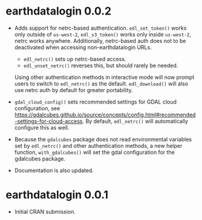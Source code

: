 # earthdatalogin 0.0.2

* Adds support for netrc-based authentication. `edl_set_token()` works only
  outside of `us-west-2`, `edl_s3_token()` works only inside `us-west-2`,
  netrc works anywhere.  Additionally, netrc-based auth does not to be 
  deactivated when accessing non-earthdatalogin URLs.  
  
  - `edl_netrc()` sets up netrc-based access.
  - `edl_unset_netrc()` reverses this, but should rarely be needed.
  
  Using other authentication methods in interactive mode will now prompt
  users to switch to `edl_netrc()` as the default.  `edl_download()` will 
  also use netrc auth by default for greater portability.
  
* `gdal_cloud_config()` sets recommended settings for GDAL cloud configuration, 
  see <https://gdalcubes.github.io/source/concepts/config.html#recommended-settings-for-cloud-access>.
  By default, `edl_netrc()` will automatically configure this as well.

* Because the `gdalcubes` package does not read environmental variables set by 
  `edl_netrc()` and other authentication methods, a new helper function,
  `with_gdalcubes()` will set the gdal configuration for the gdalcubes package.
  
* Documentation is also updated. 


# earthdatalogin 0.0.1

* Initial CRAN submission.

